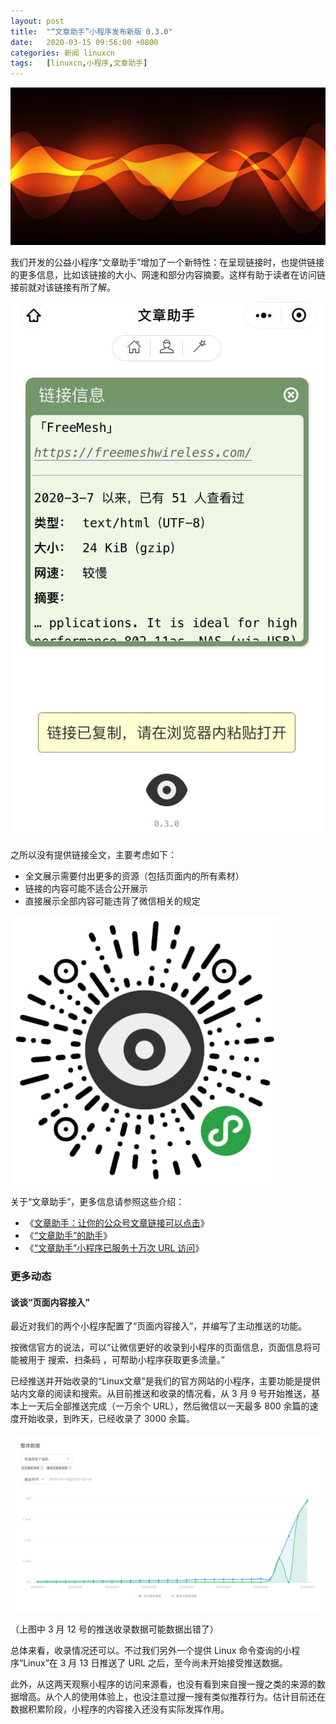 ```yaml
---
layout: post
title:	"“文章助手”小程序发布新版 0.3.0"
date:	2020-03-15 09:56:00 +0800 
categories:	新闻 linuxcn 
tags:	[linuxcn,小程序,文章助手]
---
```



![](/Asserts/Images/album/202003/15/095650myzfw1mb6fipi13x.jpg)


我们开发的公益小程序“文章助手”增加了一个新特性：在呈现链接时，也提供链接的更多信息，比如该链接的大小、网速和部分内容摘要。这样有助于读者在访问链接前就对该链接有所了解。


![](/Asserts/Images/album/202003/15/095923gr5itn4qt2yj4jd3.jpg)


之所以没有提供链接全文，主要考虑如下：


* 全文展示需要付出更多的资源（包括页面内的所有素材）
* 链接的内容可能不适合公开展示
* 直接展示全部内容可能违背了微信相关的规定


![](/Asserts/Images/album/202003/12/222018vz79985ho55sl58o.jpg)


关于“文章助手”，更多信息请参照这些介绍：


* 《[文章助手：让你的公众号文章链接可以点击](/article-10838-1.html)》
* 《[“文章助手”的助手](/article-10896-1.html)》
* 《[“文章助手”小程序已服务十万次 URL 访问](/article-11850-1.html)》


### 更多动态


#### 谈谈“页面内容接入”


最近对我们的两个小程序配置了“页面内容接入”，并编写了主动推送的功能。


按微信官方的说法，可以“让微信更好的收录到小程序的页面信息，页面信息将可能被用于 搜索、扫条码 ，可帮助小程序获取更多流量。”


已经推送并开始收录的“Linux文章”是我们的官方网站的小程序，主要功能是提供站内文章的阅读和搜索。从目前推送和收录的情况看，从 3 月 9 号开始推送，基本上一天后全部推送完成（一万余个 URL），然后微信以一天最多 800 余篇的速度开始收录，到昨天，已经收录了 3000 余篇。


![](/Asserts/Images/album/202003/15/094103nr46zr933ndlr88d.png)


（上图中 3 月 12 号的推送收录数据可能数据出错了）


总体来看，收录情况还可以。不过我们另外一个提供 Linux 命令查询的小程序“Linux”在 3 月 13 日推送了 URL 之后，至今尚未开始接受推送数据。


此外，从这两天观察小程序的访问来源看，也没有看到来自搜一搜之类的来源的数据增高。从个人的使用体验上，也没注意过搜一搜有类似推荐行为。估计目前还在数据积累阶段，小程序的内容接入还没有实际发挥作用。
